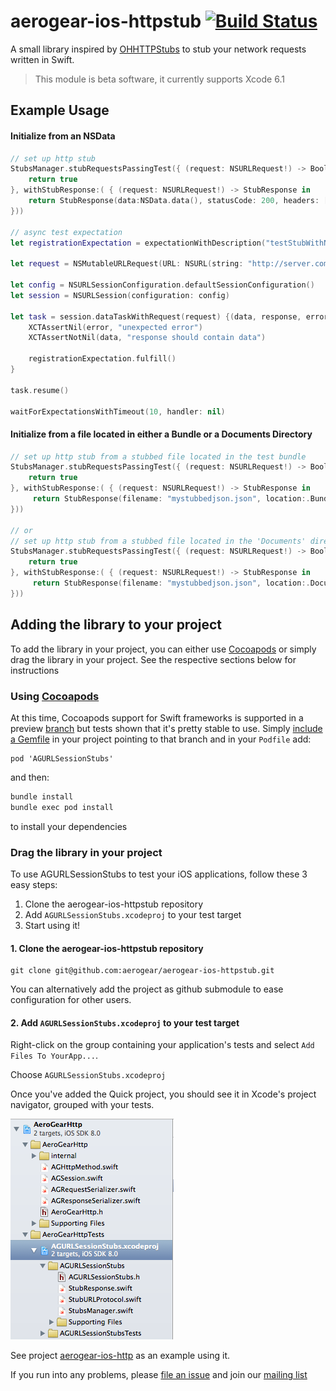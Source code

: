 # aerogear-ios-httpstub [![Build Status](https://travis-ci.org/aerogear/aerogear-ios-httpstub.png)](https://travis-ci.org/aerogear/aerogear-ios-httpstub)

A small library inspired by [OHHTTPStubs](https://github.com/AliSoftware/OHHTTPStubs) to stub your network requests written in Swift.

> This module is beta software, it currently supports Xcode 6.1

## Example Usage

#### Initialize from an NSData

```swift
// set up http stub
StubsManager.stubRequestsPassingTest({ (request: NSURLRequest!) -> Bool in
    return true
}, withStubResponse:( { (request: NSURLRequest!) -> StubResponse in
    return StubResponse(data:NSData.data(), statusCode: 200, headers: ["Content-Type" : "text/json"])
}))

// async test expectation
let registrationExpectation = expectationWithDescription("testStubWithNSURLSessionDefaultConfiguration");

let request = NSMutableURLRequest(URL: NSURL(string: "http://server.com"))

let config = NSURLSessionConfiguration.defaultSessionConfiguration()
let session = NSURLSession(configuration: config)

let task = session.dataTaskWithRequest(request) {(data, response, error) in
    XCTAssertNil(error, "unexpected error")
    XCTAssertNotNil(data, "response should contain data")
    
    registrationExpectation.fulfill()
}

task.resume()

waitForExpectationsWithTimeout(10, handler: nil)
```
#### Initialize from a file located in either a Bundle or a Documents Directory

```swift
// set up http stub from a stubbed file located in the test bundle
StubsManager.stubRequestsPassingTest({ (request: NSURLRequest!) -> Bool in
    return true
}, withStubResponse:( { (request: NSURLRequest!) -> StubResponse in
     return StubResponse(filename: "mystubbedjson.json", location:.Bundle(NSBundle(forClass: AGURLSessionStubsTests.self)), statusCode: 200, headers: ["Content-Type" : "text/json"])
}))

// or
// set up http stub from a stubbed file located in the 'Documents' directory
StubsManager.stubRequestsPassingTest({ (request: NSURLRequest!) -> Bool in
    return true
}, withStubResponse:( { (request: NSURLRequest!) -> StubResponse in
     return StubResponse(filename: "mystubbedjson.json", location:.Documents, statusCode: 200, headers: ["Content-Type" : "text/json"])
}))
```

## Adding the library to your project 
To add the library in your project, you can either use [Cocoapods](http://cocoapods.org) or simply drag the library in your project. See the respective sections below for instructions

### Using [Cocoapods](http://cocoapods.org)
At this time, Cocoapods support for Swift frameworks is supported in a preview [branch](https://github.com/CocoaPods/CocoaPods/tree/swift) but tests shown that it's pretty stable to use. Simply [include a Gemfile](http://swiftwala.com/cocoapods-is-ready-for-swift/) in your project pointing to that branch and in your ```Podfile``` add:

```
pod 'AGURLSessionStubs'
```

and then:
```bash
bundle install
bundle exec pod install
```

to install your dependencies

### Drag the library in your project
To use AGURLSessionStubs to test your iOS applications, follow these 3 easy steps:

1. Clone the aerogear-ios-httpstub repository
2. Add `AGURLSessionStubs.xcodeproj` to your test target
3. Start using it!

#### 1. Clone the aerogear-ios-httpstub repository

```
git clone git@github.com:aerogear/aerogear-ios-httpstub.git
```
You can alternatively add the project as github submodule to ease configuration for other users. 

#### 2. Add `AGURLSessionStubs.xcodeproj` to your test target

Right-click on the group containing your application's tests and
select `Add Files To YourApp...`.

Choose `AGURLSessionStubs.xcodeproj`

Once you've added the Quick project, you should see it in Xcode's project
navigator, grouped with your tests.

![](AGURLSessionStubs_usage.png)

See project [aerogear-ios-http](https://github.com/aerogear/aerogear-ios-http) as an example using it.

If you run into any problems, please [file an issue](http://issues.jboss.org/browse/AEROGEAR) and join our [mailing list](https://lists.jboss.org/mailman/listinfo/aerogear-dev)